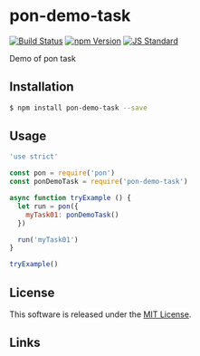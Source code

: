 pon-demo-task
==========

<!---
This file is generated by ape-tmpl. Do not update manually.
--->

<!-- Badge Start -->
<a name="badges"></a>

[![Build Status][bd_travis_shield_url]][bd_travis_url]
[![npm Version][bd_npm_shield_url]][bd_npm_url]
[![JS Standard][bd_standard_shield_url]][bd_standard_url]

[bd_repo_url]: https://github.com/realglobe-Inc/pon-demo-task
[bd_travis_url]: http://travis-ci.org/realglobe-Inc/pon-demo-task
[bd_travis_shield_url]: http://img.shields.io/travis/realglobe-Inc/pon-demo-task.svg?style=flat
[bd_travis_com_url]: http://travis-ci.com/realglobe-Inc/pon-demo-task
[bd_travis_com_shield_url]: https://api.travis-ci.com/realglobe-Inc/pon-demo-task.svg?token=
[bd_license_url]: https://github.com/realglobe-Inc/pon-demo-task/blob/master/LICENSE
[bd_codeclimate_url]: http://codeclimate.com/github/realglobe-Inc/pon-demo-task
[bd_codeclimate_shield_url]: http://img.shields.io/codeclimate/github/realglobe-Inc/pon-demo-task.svg?style=flat
[bd_codeclimate_coverage_shield_url]: http://img.shields.io/codeclimate/coverage/github/realglobe-Inc/pon-demo-task.svg?style=flat
[bd_gemnasium_url]: https://gemnasium.com/realglobe-Inc/pon-demo-task
[bd_gemnasium_shield_url]: https://gemnasium.com/realglobe-Inc/pon-demo-task.svg
[bd_npm_url]: http://www.npmjs.org/package/pon-demo-task
[bd_npm_shield_url]: http://img.shields.io/npm/v/pon-demo-task.svg?style=flat
[bd_standard_url]: http://standardjs.com/
[bd_standard_shield_url]: https://img.shields.io/badge/code%20style-standard-brightgreen.svg

<!-- Badge End -->


<!-- Description Start -->
<a name="description"></a>

Demo of pon task

<!-- Description End -->


<!-- Overview Start -->
<a name="overview"></a>



<!-- Overview End -->


<!-- Sections Start -->
<a name="sections"></a>

<!-- Section from "doc/guides/01.Installation.md.hbs" Start -->

<a name="section-doc-guides-01-installation-md"></a>

Installation
-----

```bash
$ npm install pon-demo-task --save
```


<!-- Section from "doc/guides/01.Installation.md.hbs" End -->

<!-- Section from "doc/guides/02.Usage.md.hbs" Start -->

<a name="section-doc-guides-02-usage-md"></a>

Usage
---------

```javascript
'use strict'

const pon = require('pon')
const ponDemoTask = require('pon-demo-task')

async function tryExample () {
  let run = pon({
    myTask01: ponDemoTask()
  })

  run('myTask01')
}

tryExample()

```


<!-- Section from "doc/guides/02.Usage.md.hbs" End -->


<!-- Sections Start -->


<!-- LICENSE Start -->
<a name="license"></a>

License
-------
This software is released under the [MIT License](https://github.com/realglobe-Inc/pon-demo-task/blob/master/LICENSE).

<!-- LICENSE End -->


<!-- Links Start -->
<a name="links"></a>

Links
------



<!-- Links End -->
